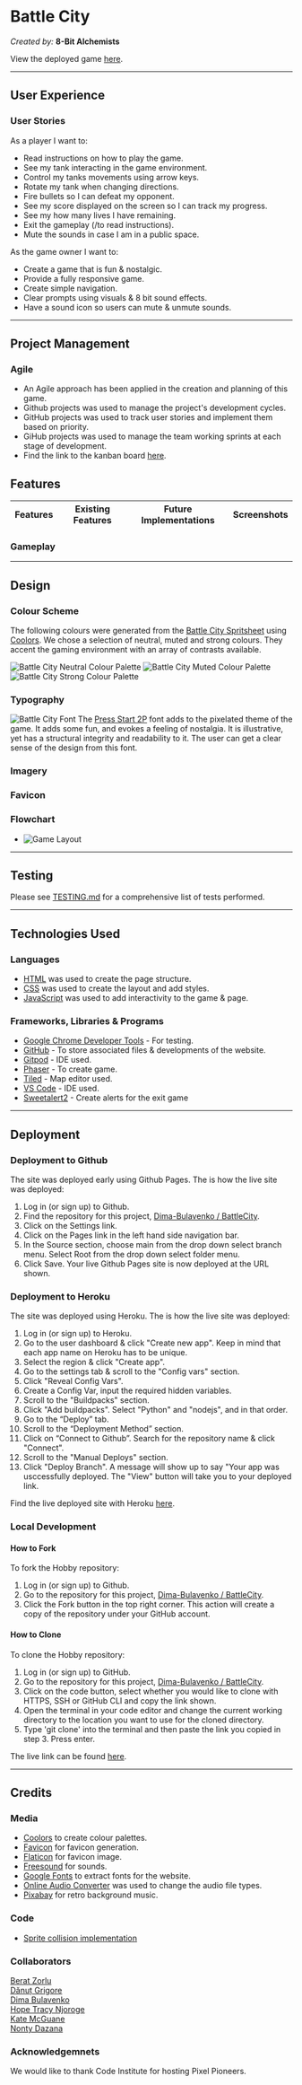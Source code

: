 # Battle City

*Created by:* <strong>8-Bit Alchemists</strong>

View the deployed game [here](https://battlecity-5c42a227b130.herokuapp.com/).

---

## User Experience


### User Stories

As a player I want to:
- Read instructions on how to play the game.
- See my tank interacting in the game environment.
- Control my tanks movements using arrow keys.
- Rotate my tank when changing directions.
- Fire bullets so I can defeat my opponent.
- See my score displayed on the screen so I can track my progress.
- See my how many lives I have remaining.
- Exit the gameplay (/to read instructions).
- Mute the sounds in case I am in a public space.


As the game owner I want to:
- Create a game that is fun & nostalgic.
- Provide a fully responsive game.
- Create simple navigation.
- Clear prompts using visuals & 8 bit sound effects.
- Have a sound icon so users can mute & unmute sounds.

---

## Project Management

### Agile
- An Agile approach has been applied in the creation and planning of this game.
- Github projects was used to manage the project's development cycles.
- GitHub projects was used to track user stories and implement them based on priority.
- GiHub projects was used to manage the team working sprints at each stage of development.
- Find the link to the kanban board [here](https://github.com/users/Dima-Bulavenko/projects/7/views/1).

## Features

| Features | Existing Features | Future Implementations | Screenshots |
| --- | --- | --- | --- |

### Gameplay

---

## Design


### Colour Scheme

The following colours were generated from the [Battle City Spritsheet](assets/battle_city_spritesheet.png) using [Coolors](https://coolors.co/). We chose a selection of neutral, muted and strong colours. They accent the gaming environment with an array of contrasts available.

![Battle City Neutral Colour Palette](docs/design/battle_city_neutral.png)
![Battle City Muted Colour Palette](docs/design/battle_city_muted.png)
![Battle City Strong Colour Palette](docs/design/battle_city_strong.png)


### Typography

![Battle City Font](docs/fonts/battle_city_font.PNG)
The [Press Start 2P](https://fonts.google.com/specimen/Press+Start+2P?preview.text=Welcome%20to%20Battle%20City&query=Press+Start+2P) font adds to the pixelated theme of the game. It adds some fun, and evokes a feeling of nostalgia. It is illustrative, yet has a structural integrity and readability to it. The user can get a clear sense of the design from this font.


### Imagery


### Favicon


### Flowchart

- ![Game Layout](/docs/battle_city_game_layout_visual.png)

---

## Testing

Please see [TESTING.md](TESTING.md) for a comprehensive list of tests performed.

---

## Technologies Used


### Languages

- [HTML](https://developer.mozilla.org/en-US/docs/Web/HTML) was used to create the page structure.
- [CSS](https://developer.mozilla.org/en-US/docs/Web/css) was used to create the layout and add styles.
- [JavaScript](https://developer.mozilla.org/en-US/docs/Web/JavaScript) was used to add interactivity to the game & page.


### Frameworks, Libraries & Programs

- [Google Chrome Developer Tools](https://developer.chrome.com/docs/devtools/overview/) - For testing.
- [GitHub](https://github.com/) - To store associated files & developments of the website.
- [Gitpod](https://www.gitpod.io/) - IDE used.
- [Phaser](https://phaser.io/) - To create game.
- [Tiled](https://www.mapeditor.org/) - Map editor used.
- [VS Code](https://code.visualstudio.com/) - IDE used.
- [Sweetalert2](https://sweetalert2.github.io/#download) - Create alerts for the exit game


---

## Deployment

### Deployment to Github

The site was deployed early using Github Pages. The is how the live site was deployed:

  1. Log in (or sign up) to Github.
  2. Find the repository for this project, [Dima-Bulavenko / BattleCity](https://github.com/Dima-Bulavenko/BattleCity).
  3. Click on the Settings link.
  4. Click on the Pages link in the left hand side navigation bar.
  5. In the Source section, choose main from the drop down select branch menu. Select Root from the drop down select folder menu.
  6. Click Save. Your live Github Pages site is now deployed at the URL shown.

### Deployment to Heroku

  The site was deployed using Heroku. The is how the live site was deployed:

  1. Log in (or sign up) to Heroku.
  2. Go to the user dashboard & click "Create new app". Keep in mind that each app name on Heroku has to be unique.
  3. Select the region & click "Create app".
  4. Go to the settings tab & scroll to the "Config vars" section.
  5. Click "Reveal Config Vars".
  6. Create a Config Var, input the required hidden variables.
  7. Scroll to the "Buildpacks" section.
  8. Click "Add buildpacks". Select "Python" and "nodejs", and in that order.
  9. Go to the “Deploy” tab.
  10. Scroll to the “Deployment Method” section.
  11. Click on “Connect to Github”. Search for the repository name & click "Connect".
  12. Scroll to the "Manual Deploys" section.
  13. Click "Deploy Branch". A message will show up to say "Your app was usccessfully deployed. The "View" button will take you to your deployed link.

Find the live deployed site with Heroku [here](https://battlecity-5c42a227b130.herokuapp.com/).

### Local Development

  #### How to Fork

  To fork the Hobby repository:

  1. Log in (or sign up) to Github.
  2. Go to the repository for this project, [Dima-Bulavenko / BattleCity](https://github.com/Dima-Bulavenko/BattleCity).
  3. Click the Fork button in the top right corner. This action will create a copy of the repository under your GitHub account.


  #### How to Clone

  To clone the Hobby repository:

  1. Log in (or sign up) to GitHub.
  2. Go to the repository for this project, [Dima-Bulavenko / BattleCity](https://github.com/Dima-Bulavenko/BattleCity).
  3. Click on the code button, select whether you would like to clone with HTTPS, SSH or GitHub CLI and copy the link shown.
  4. Open the terminal in your code editor and change the current working directory to the location you want to use for the cloned directory.
  5. Type 'git clone' into the terminal and then paste the link you copied in step 3. Press enter.

The live link can be found [here](https://dima-bulavenko.github.io/BattleCity/).


---

## Credits

### Media

* [Coolors](https://coolors.co/) to create colour palettes.
* [Favicon](https://favicon.io/) for favicon generation.
* [Flaticon](https://favicon.io/) for favicon image.
* [Freesound](https://freesound.org/) for sounds.
* [Google Fonts](https://fonts.google.com/) to extract fonts for the website.
* [Online Audio Converter](https://online-audio-converter.com/) was used to change the audio file types.
* [Pixabay](https://pixabay.com/sound-effects/search/retro%20games/) for retro background music.

### Code

- [Sprite collision implementation](https://stackoverflow.com/questions/56729650/phaser3-detecting-sprite-collision)

### Collaborators

[Berat Zorlu](https://github.com/beratzorlu)<br>
[Dănuț Grigore](https://github.com/Danut89)<br>
[Dima Bulavenko](https://github.com/Dima-Bulavenko)<br>
[Hope Tracy Njoroge](https://github.com/Njorogetracy)<br>
[Kate McGuane](https://github.com/KateMcGuane)<br>
[Nonty Dazana](https://github.com/NontyD)

### Acknowledgemnets

We would like to thank Code Institute for hosting Pixel Pioneers.
